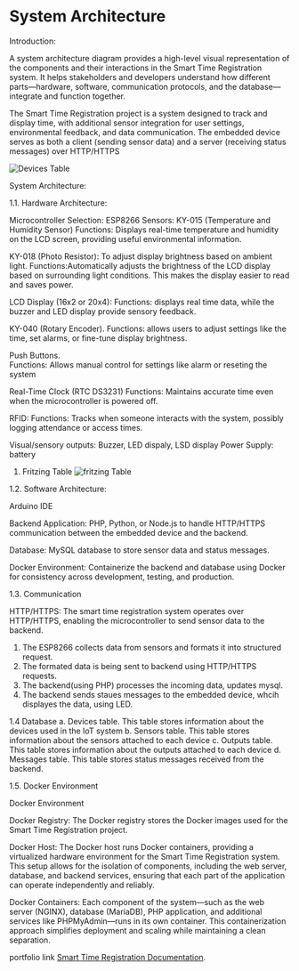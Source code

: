 # System Architecture

Introduction:

A system architecture diagram provides a high-level visual representation of the components and their interactions in the Smart Time Registration system. It helps stakeholders and developers understand how different parts—hardware, software, communication protocols, and the database—integrate and function together. 

The Smart Time Registration project is a system designed to track and display time, with additional sensor integration for user settings, environmental feedback, and data communication. The embedded device serves as both a client (sending sensor data) and a server (receiving status messages) over HTTP/HTTPS

![Devices Table](/assets/Image.jpg)


System Architecture:


1.1. Hardware Architecture:

Microcontroller Selection: ESP8266 
Sensors: 
KY-015 (Temperature and Humidity Sensor)
Functions:  Displays real-time temperature and humidity on the LCD screen, providing useful environmental information.

KY-018 (Photo Resistor): To adjust display brightness based on ambient light.
Functions:Automatically adjusts the brightness of the LCD display based on surrounding light conditions. This makes the display easier to read and saves power.

LCD Display (16x2 or 20x4):
Functions: displays real time data, while the buzzer and LED display provide sensory feedback.

KY-040 (Rotary Encoder).
Functions: allows users to adjust settings like the time, set alarms, or fine-tune display brightness.

Push Buttons.  
Functions: Allows manual control for settings like alarm or reseting the system

Real-Time Clock (RTC DS3231)
Functions: Maintains accurate time even when the microcontroller is powered off.

RFID: 
Functions:  Tracks when someone interacts with the system, possibly logging attendance or access times.

Visual/sensory outputs: Buzzer, LED dispaly, LSD display 
Power Supply:  battery 


1. Fritzing Table 
![fritzing Table](/assets/fritzing.jpg)



1.2. Software Architecture:

Arduino IDE

Backend Application:  PHP, Python, or Node.js to handle HTTP/HTTPS communication between the embedded device and the backend.

Database: MySQL  database to store sensor data and status messages.

Docker Environment: Containerize the backend and database using Docker for consistency across development, testing, and production.

1.3. Communication 

HTTP/HTTPS: 
The smart time registration system operates  over HTTP/HTTPS, enabling the microcontroller to send sensor data to the backend. 
1. The ESP8266 collects data from sensors and formats it into structured request.
2. The formated data is being sent to backend using HTTP/HTTPS requests.
3. The backend(using PHP) processes the incoming data, updates mysql.
4. The backend sends staues messages to the embedded device, whcih displayes the data, using LED. 


1.4 Database
a. Devices table. This table stores information about the devices used in the IoT system
b. Sensors table. This table stores information about the sensors attached to each device
c. Outputs table. This table stores information about the outputs attached to each device
d. Messages table. This table stores status messages received from the backend.


1.5. Docker Environment

Docker Environment

Docker Registry: The Docker registry stores the Docker images used for the Smart Time Registration project. 

Docker Host: The Docker host runs Docker containers, providing a virtualized hardware environment for the Smart Time Registration system. This setup allows for the isolation of components, including the web server, database, and backend services, ensuring that each part of the application can operate independently and reliably.

Docker Containers: Each component of the system—such as the web server (NGINX), database (MariaDB), PHP application, and additional services like PHPMyAdmin—runs in its own container. This containerization approach simplifies deployment and scaling while maintaining a clean separation.




portfolio link  [Smart Time Registration  Documentation](https://guudeemiiree57-iot-2024-2025-semester-1-individu-aa710d5251c8b8.dev.hihva.nl/web/database/).



